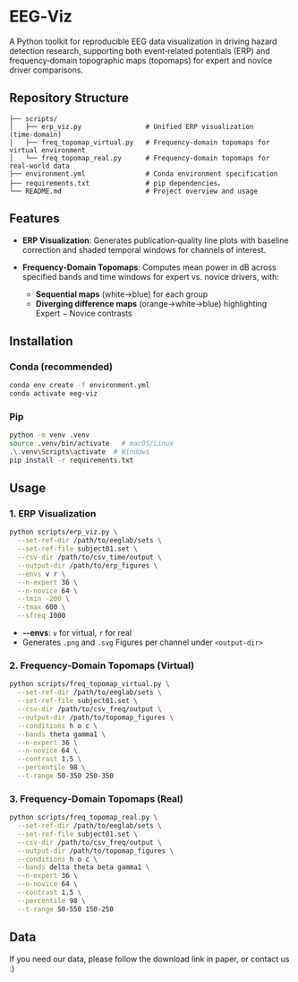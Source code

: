 
# EEG‑Viz

A Python toolkit for reproducible EEG data visualization in driving hazard detection research, supporting both event‑related potentials (ERP) and frequency‑domain topographic maps (topomaps) for expert and novice driver comparisons. 

## Repository Structure  

```text
├── scripts/
│   ├── erp_viz.py                # Unified ERP visualization (time‑domain)
│   ├── freq_topomap_virtual.py   # Frequency‑domain topomaps for virtual environment
│   └── freq_topomap_real.py      # Frequency‑domain topomaps for real‑world data
├── environment.yml               # Conda environment specification
├── requirements.txt              # pip dependencies。
└── README.md                     # Project overview and usage
```

## Features

* **ERP Visualization**: Generates publication‑quality line plots with baseline correction and shaded temporal windows for channels of interest.
* **Frequency‑Domain Topomaps**: Computes mean power in dB across specified bands and time windows for expert vs. novice drivers, with:

  * **Sequential maps** (white→blue) for each group
  * **Diverging difference maps** (orange→white→blue) highlighting Expert − Novice contrasts

## Installation

### Conda (recommended)

```bash
conda env create -f environment.yml
conda activate eeg-viz
```

### Pip

```bash
python -m venv .venv
source .venv/bin/activate   # macOS/Linux
.\.venv\Scripts\activate  # Windows
pip install -r requirements.txt
```

## Usage

### 1. ERP Visualization

```bash
python scripts/erp_viz.py \
  --set-ref-dir /path/to/eeglab/sets \
  --set-ref-file subject01.set \
  --csv-dir /path/to/csv_time/output \
  --output-dir /path/to/erp_figures \
  --envs v r \
  --n-expert 36 \
  --n-novice 64 \
  --tmin -200 \
  --tmax 600 \
  --sfreq 1000
```

* **--envs**: `v` for virtual, `r` for real
* Generates `.png` and `.svg` Figures per channel under `<output-dir>`

### 2. Frequency‑Domain Topomaps (Virtual)

```bash
python scripts/freq_topomap_virtual.py \
  --set-ref-dir /path/to/eeglab/sets \
  --set-ref-file subject01.set \
  --csv-dir /path/to/csv_freq/output \
  --output-dir /path/to/topomap_figures \
  --conditions h o c \
  --bands theta gamma1 \
  --n-expert 36 \
  --n-novice 64 \
  --contrast 1.5 \
  --percentile 98 \
  --t-range 50-350 250-350
```

### 3. Frequency‑Domain Topomaps (Real)

```bash
python scripts/freq_topomap_real.py \
  --set-ref-dir /path/to/eeglab/sets \
  --set-ref-file subject01.set \
  --csv-dir /path/to/csv_freq/output \
  --output-dir /path/to/topomap_figures \
  --conditions h o c \
  --bands delta theta beta gamma1 \
  --n-expert 36 \
  --n-novice 64 \
  --contrast 1.5 \
  --percentile 98 \
  --t-range 50-550 150-250
```

## Data

If you need our data, please follow the download link in paper, or contact us :)

